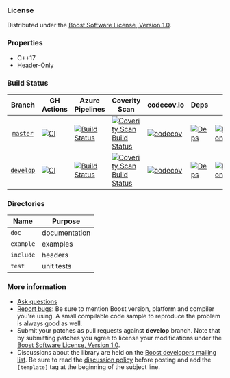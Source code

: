 ### License

Distributed under the [Boost Software License, Version 1.0](http://www.boost.org/LICENSE_1_0.txt).

### Properties

* C++17
* Header-Only

### Build Status

Branch          | GH Actions | Azure Pipelines | Coverity Scan | codecov.io | Deps | Docs | Tests |
:-------------: | ---------- | --------------- |-------------- | ---------- | ---- | ---- | ----- |
[`master`](https://github.com/jll63/openmethod/tree/master)   | [![CI](https://github.com/jll63/openmethod/actions/workflows/ci.yml/badge.svg?branch=master)](https://github.com/jll63/openmethod/actions/workflows/ci.yml)  | [![Build Status](https://dev.azure.com/maintainer/template/_apis/build/status/pipeline?branchName=master)](https://dev.azure.com/maintainer/template/_build/latest?definitionId=6&branchName=master)   | [![Coverity Scan Build Status](https://scan.coverity.com/projects/BADLE-NUMBER-LIKE-13982/badge.svg)](https://scan.coverity.com/projects/boostorg-template) | [![codecov](https://codecov.io/gh/jll63/openmethod/branch/master/graph/badge.svg)](https://codecov.io/gh/jll63/openmethod/branch/master)   | [![Deps](https://img.shields.io/badge/deps-master-brightgreen.svg)](https://pdimov.github.io/boostdep-report/master/template.html)   | [![Documentation](https://img.shields.io/badge/docs-master-brightgreen.svg)](https://www.boost.org/doc/libs/master/libs/template/doc/html/template.html)   | [![Enter the Matrix](https://img.shields.io/badge/matrix-master-brightgreen.svg)](http://www.boost.org/development/tests/master/developer/template.html)
[`develop`](https://github.com/jll63/openmethod/tree/develop) | [![CI](https://github.com/jll63/openmethod/actions/workflows/ci.yml/badge.svg?branch=develop)](https://github.com/jll63/openmethod/actions/workflows/ci.yml) | [![Build Status](https://dev.azure.com/maintainer/template/_apis/build/status/pipeline?branchName=develop)](https://dev.azure.com/maintainer/template/_build/latest?definitionId=6&branchName=develop) | [![Coverity Scan Build Status](https://scan.coverity.com/projects/BADGE-NUMBER-LIKE-13982/badge.svg)](https://scan.coverity.com/projects/boostorg-template) | [![codecov](https://codecov.io/gh/jll63/openmethod/branch/develop/graph/badge.svg)](https://codecov.io/gh/jll63/openmethod/branch/develop) | [![Deps](https://img.shields.io/badge/deps-develop-brightgreen.svg)](https://pdimov.github.io/boostdep-report/develop/template.html) | [![Documentation](https://img.shields.io/badge/docs-develop-brightgreen.svg)](https://www.boost.org/doc/libs/develop/libs/template/doc/html/template.html) | [![Enter the Matrix](https://img.shields.io/badge/matrix-develop-brightgreen.svg)](http://www.boost.org/development/tests/develop/developer/template.html)


### Directories

| Name        | Purpose                        |
| ----------- | ------------------------------ |
| `doc`       | documentation                  |
| `example`   | examples                       |
| `include`   | headers                        |
| `test`      | unit tests                     |

### More information

* [Ask questions](http://stackoverflow.com/questions/ask?tags=c%2B%2B,boost,boost-template)
* [Report bugs](https://github.com/jll63/openmethod/issues): Be sure to mention Boost version, platform and compiler you're using. A small compilable code sample to reproduce the problem is always good as well.
* Submit your patches as pull requests against **develop** branch. Note that by submitting patches you agree to license your modifications under the [Boost Software License, Version 1.0](http://www.boost.org/LICENSE_1_0.txt).
* Discussions about the library are held on the [Boost developers mailing list](http://www.boost.org/community/groups.html#main). Be sure to read the [discussion policy](http://www.boost.org/community/policy.html) before posting and add the `[template]` tag at the beginning of the subject line.

